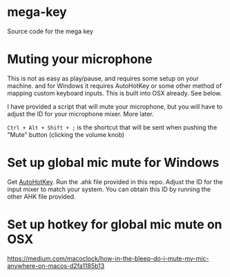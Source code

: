 # mega-key
Source code for the mega key


# Muting your microphone
This is not as easy as play/pause, and requires some setup on your machine.  and for Windows it requires AutoHotKey or some other method of mapping custom keyboard inputs. This is built into OSX already.  See below.

I have provided a script that will mute your microphone, but you will have to adjust the ID for your microphone mixer.  More later.

`Ctrl + Alt + Shift + ;` is the shortcut that will be sent when pushing the "Mute" button (clicking the volume knob)


# Set up global mic mute for Windows
Get [AutoHotKey](https://www.autohotkey.com/). Run the .ahk file provided in this repo.  Adjust the ID for the input mixer to match your system. You can obtain this ID by running the other AHK file provided.

# Set up hotkey for global mic mute on OSX

https://medium.com/macoclock/how-in-the-bleep-do-i-mute-my-mic-anywhere-on-macos-d2fa1185b13
